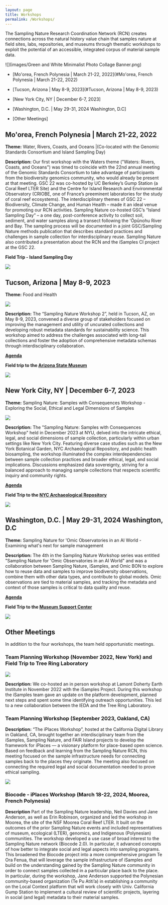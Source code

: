 ```yaml
---
layout: page
title: Workshops
permalink: /Workshops/
---
```


The Sampling Nature Research Coordination Network (RCN) creates connections across the natural history value chain that samples nature at field sites, labs, repositories, and museums through thematic workshops to exploit the potential of an accessible, integrated corpus of material sample data.

![](images/Green and White Minimalist Photo Collage Banner.png)

-   [Mo'orea, French Polynesia \| March 21-22, 2022](#Mo'orea, French Polynesia \| March 21-22, 2022)

-   [Tucson, Arizona \| May 8-9, 2023](#Tucson, Arizona \| May 8-9, 2023)

-   [New York City, NY \| December 6-7, 2023]

-   [Washington, D.C. \| May 29-31, 2024 Washington, D.C]

-   [Other Meetings]

## Mo'orea, French Polynesia \| March 21-22, 2022

**Theme:** Water, Rivers, Coasts, and Oceans \|(Co-located with the Genomic Standards Consortium and Island Sampling Day)

**Description:** Our first workshop with the Waters theme ("Waters: Rivers, Coasts, and Oceans") was timed to coincide with the 22nd annual meeting of the Genomic Standards Consortium to take advantage of participants from the biodiversity genomics community, who would already be present at that meeting. GSC 22 was co-hosted by UC Berkeley’s Gump Station (a Coral Reef LTER Site) and the Centre for Island Research and Environmental Observatory (CRIOBE, one of France’s preeminent laboratories for the study of coral reef ecosystems). The interdisciplinary themes of GSC 22 – Biodiversity, Climate Change, and Human Health – made it an ideal venue for promoting our RCN activities. Sampling Nature co-hosted GSC’s “Island Sampling Day” – a one day, post-conference activity to collect soil, sediment, and water samples along a transect following the 'Ōpūnohu River and Bay. The sampling process will be documented in a joint GSC/Sampling Nature methods publication that describes standard practices and challenges in sample collection for interdisciplinary reuse. Sampling Nature also contributed a presentation about the RCN and the iSamples CI project at the GSC 22.

**Field Trip - Island Sampling Day**

![](images/3A097FCD-763E-47BD-AB4A-FB5D324271DA_1_105_c.jpeg)

## Tucson, Arizona \| May 8-9, 2023 

**Theme:** Food and Health

![](images/IMG_6561.JPG)

**Description:** The “Sampling Nature Workshop 2”, held in Tucson, AZ, on May 8-9, 2023, convened a diverse group of stakeholders focused on improving the management and utility of uncurated collections and developing robust metadata standards for sustainability science. This workshop aimed to address the challenges associated with long-tail collections and foster the adoption of comprehensive metadata schemas through interdisciplinary collaboration.

[**Agenda**](https://docs.google.com/document/d/1uMR7OUK5oA3qM5pLUm0YkYGkZH6wTUwVOQxxTezJqEo/edit)

**Field trip to the [Arizona State Museum](https://statemuseum.arizona.edu/)**

![](images/IMG_6568.jpeg)

## New York City, NY \| December 6-7, 2023

**Theme:** Sampling Nature: Samples with Consequences Workshop - Exploring the Social, Ethical and Legal Dimensions of Samples

![](images/RCN_workshop.jpeg)

**Description:** The "Sampling Nature: Samples with Consequences Workshop" held in December 2023 at NYU, delved into the intricate ethical, legal, and social dimensions of sample collection, particularly within urban settings like New York City. Featuring diverse case studies such as the New York Botanical Garden, NYC Archaeological Repository, and public health biosampling, the workshop illuminated the complex interdependencies between sample collection practices and broader ethical, legal, and social implications. Discussions emphasized data sovereignty, striving for a balanced approach to managing sample collections that respects scientific inquiry and community rights.

[**Agenda**](https://docs.google.com/document/d/1WbF3RQnERkbzQvm-vNgXQ2U6jQVLRFabxbxC-OxVRd0/edit)

**Field Trip to the [NYC Archaeological Repository](https://archaeology.cityofnewyork.us/)**

![](images/IMG_8958.jpeg)

## Washington, D.C. \| May 29-31, 2024 Washington, D.C

**Theme:** Sampling Nature for 'Omic Observatories in an AI World - Examining what's next for sample management

**Description:** The 4th in the Sampling Nature Workshop series was entitled "Sampling Nature for 'Omic Observatories in an AI World" and was a collaboration between Sampling Nature, iSamples, and Omic BON to explore how to reuse data and samples to improve biodiversity observations, combine them with other data types, and contribute to global models. Omic observations are tied to material samples, and tracking the metadata and context of those samples is critical to data quality and reuse.

[**Agenda**](https://docs.google.com/document/d/1uMR7OUK5oA3qM5pLUm0YkYGkZH6wTUwVOQxxTezJqEo/edit)

**Field Trip to the [Museum Support Center](https://naturalhistory.si.edu/research/msc)**

![](images/IMG_4591.png)

## Other Meetings

In addition to the four workshops, the team held opportunistic meetings.

### Team Planning Workshop (November 2022, New York) and Field Trip to Tree Ring Laboratory

![](images/IMG_5066.JPG)

**Description:** We co-hosted an in person workshop at Lamont Doherty Earth Institute in November 2022 with the iSamples Project. During this workshop the iSamples team gave an update on the platform development, planned next steps and spent some time identifying outreach opportunities. This led to a new collaboration between the IEDA and the Tree Ring Laboratory.

### Team Planning Workshop (September 2023, Oakland, CA)

**Description:** “The iPlaces Workshop”, hosted at the California Digital Library in Oakland, CA, brought together an interdisciplinary team from the iSamples, Sampling Nature, and FAIR Island projects to develop the framework for iPlaces — a visionary platform for place-based open science. Based on feedback and learning from the Sampling Nature RCN, this meeting focused on the sample infrastructure needs for connecting samples back to the places they originate. The meeting also focused on connecting the required legal and social documentation needed to prove ethical sampling.

![](images/FD745344-AEBB-40B6-90DD-A35BCECDF910_1_105_c.jpeg)

### Biocode - iPlaces Workshop (March 18-22, 2024, Moorea, French Polynesia)

**Description** Part of the Sampling Nature leadership, Neil Davies and Jane Anderson, as well as Erin Robinson, organized and led the workshop in Moorea, the site of the NSF Moorea Coral Reef LTER. It built on the outcomes of the prior Sampling Nature events and included representatives of museum, ecological (LTER), genomics, and Indigenous (Polynesian) communities. The workshop developed a use case of broad interest to the Sampling Nature network (Biocode 2.0). In particular, it advanced concepts of how better to integrate social and legal aspects into sampling programs. This broadened the Biocode project into a more comprehensive program Te Ora Fenua, that will leverage the sample infrastructure of iSamples and build on the understanding gained by the Sampling Nature community in order to connect samples collected in a particular place back to the place. In particular, during the workshop, Jane Anderson supported the Polynesian community-based organization (Te Pu Atiti’a) in establishing a community on the Local Context platform that will work closely with Univ. California Gump Station to implement a cultural review of scientific projects, layering in social (and legal) metadata to their material samples.
